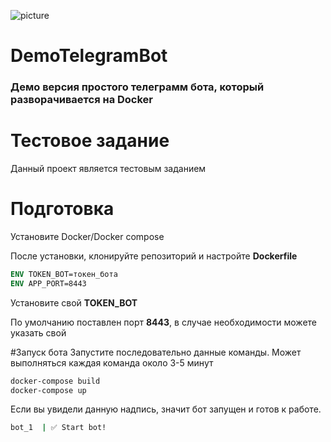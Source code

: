 ![picture](https://user-images.githubusercontent.com/49750349/138281701-bccb4779-5bdc-4794-a911-38899cd9eec8.png)
# DemoTelegramBot
<h3>
Демо версия простого телеграмм бота, который разворачивается на Docker
</h3>

# Тестовое задание
Данный проект является тестовым заданием

# Подготовка
Установите Docker/Docker compose

После установки, клонируйте репозиторий и настройте <b>Dockerfile</b>
```dockerfile
ENV TOKEN_BOT=токен_бота
ENV APP_PORT=8443
```
Установите свой <b>TOKEN_BOT</b>

По умолчанию поставлен порт <b>8443</b>, в случае необходимости можете указать свой

#Запуск бота
Запустите последовательно данные команды. Может выполняться каждая команда около 3-5 минут
```bash
docker-compose build
docker-compose up
```
Если вы увидели данную надпись, значит бот запущен и готов к работе.
```bash
bot_1  | ✅ Start bot!
```
